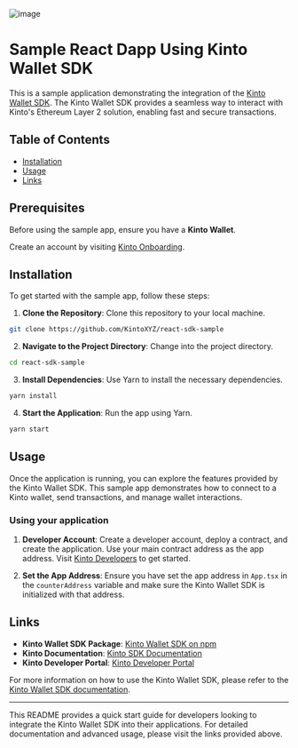 ![image](https://github.com/user-attachments/assets/afa04276-6e6f-401d-ad09-136f82aa86be)

# Sample React Dapp Using Kinto Wallet SDK

This is a sample application demonstrating the integration of the [Kinto Wallet SDK](https://www.npmjs.com/package/kinto-web-sdk). The Kinto Wallet SDK provides a seamless way to interact with Kinto's Ethereum Layer 2 solution, enabling fast and secure transactions.

## Table of Contents

- [Installation](#installation)
- [Usage](#usage)
- [Links](#links)

## Prerequisites

Before using the sample app, ensure you have a **Kinto Wallet**.

Create an account by visiting [Kinto Onboarding](https://engen.kinto.xyz/onboarding).

## Installation

To get started with the sample app, follow these steps:

1. **Clone the Repository**: Clone this repository to your local machine.

```bash
git clone https://github.com/KintoXYZ/react-sdk-sample
```

2. **Navigate to the Project Directory**: Change into the project directory.

```bash
cd react-sdk-sample
```

3. **Install Dependencies**: Use Yarn to install the necessary dependencies.

```bash
yarn install
```

4. **Start the Application**: Run the app using Yarn.

```bash
yarn start
```

## Usage

Once the application is running, you can explore the features provided by the Kinto Wallet SDK. This sample app demonstrates how to connect to a Kinto wallet, send transactions, and manage wallet interactions.

### Using your application

1. **Developer Account**: Create a developer account, deploy a contract, and create the application. Use your main contract address as the app address. Visit [Kinto Developers](https://engen.kinto.xyz/developers) to get started.

2. **Set the App Address**: Ensure you have set the app address in `App.tsx` in the `counterAddress` variable and make sure the Kinto Wallet SDK is initialized with that address.

## Links

- **Kinto Wallet SDK Package**: [Kinto Wallet SDK on npm](https://www.npmjs.com/package/kinto-web-sdk)
- **Kinto Documentation**: [Kinto SDK Documentation](https://docs.kinto.xyz/kinto-the-safe-l2/building-on-kinto/development-setup)
- **Kinto Developer Portal**: [Kinto Developer Portal](https://engen.kinto.xyz/developers)

For more information on how to use the Kinto Wallet SDK, please refer to the [Kinto Wallet SDK documentation](https://docs.kinto.xyz/kinto-the-safe-l2/building-on-kinto/development-setup).

---

This README provides a quick start guide for developers looking to integrate the Kinto Wallet SDK into their applications. For detailed documentation and advanced usage, please visit the links provided above.

